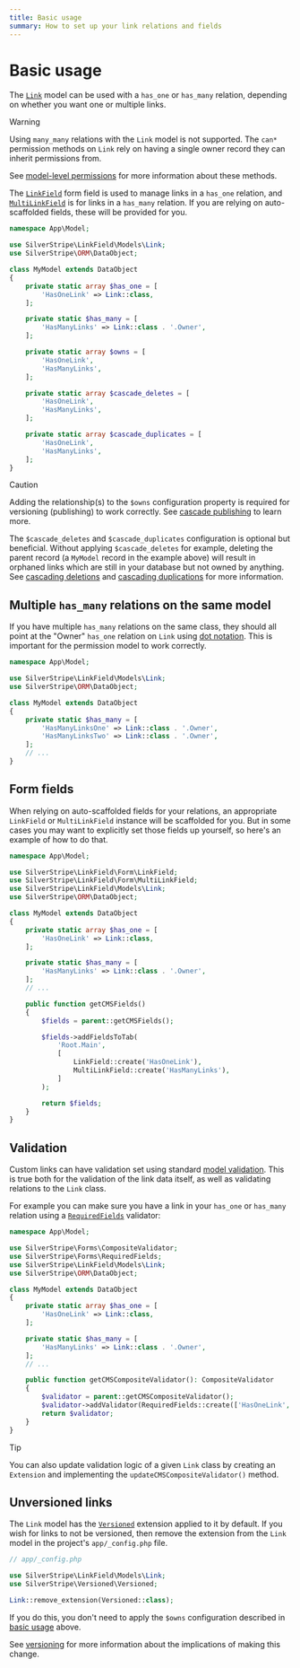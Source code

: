 ```yaml
---
title: Basic usage
summary: How to set up your link relations and fields
---
```


# Basic usage

The [`Link`](api:SilverStripe\LinkField\Models\Link) model can be used with a `has_one` or `has_many` relation, depending on whether you want one or multiple links.

> [!WARNING]
> Using `many_many` relations with the `Link` model is not supported. The `can*` permission methods on `Link` rely on having a single owner record they can inherit permissions from.
>
> See [model-level permissions](https://docs.silverstripe.org/en/developer_guides/model/permissions) for more information about these methods.

The [`LinkField`](api:SilverStripe\LinkField\Form\LinkField) form field is used to manage links in a `has_one` relation, and [`MultiLinkField`](api:SilverStripe\LinkField\Form\MultiLinkField) is for links in a `has_many` relation. If you are relying on auto-scaffolded fields, these will be provided for you.

```php
namespace App\Model;

use SilverStripe\LinkField\Models\Link;
use SilverStripe\ORM\DataObject;

class MyModel extends DataObject
{
    private static array $has_one = [
        'HasOneLink' => Link::class,
    ];

    private static $has_many = [
        'HasManyLinks' => Link::class . '.Owner',
    ];

    private static array $owns = [
        'HasOneLink',
        'HasManyLinks',
    ];

    private static array $cascade_deletes = [
        'HasOneLink',
        'HasManyLinks',
    ];

    private static array $cascade_duplicates = [
        'HasOneLink',
        'HasManyLinks',
    ];
}
```

> [!CAUTION]
> Adding the relationship(s) to the `$owns` configuration property is required for versioning (publishing) to work correctly. See [cascade publishing](https://docs.silverstripe.org/en/developer_guides/model/versioning/#cascade-publishing) to learn more.

The `$cascade_deletes` and `$cascade_duplicates` configuration is optional but beneficial. Without applying `$cascade_deletes` for example, deleting the parent record (a `MyModel` record in the example above) will result in orphaned links which are still in your database but not owned by anything. See [cascading deletions](https://docs.silverstripe.org/en/developer_guides/model/relations/#cascading-deletions) and [cascading duplications](https://docs.silverstripe.org/en/developer_guides/model/relations/#cascading-duplications) for more information.

## Multiple `has_many` relations on the same model

If you have multiple `has_many` relations on the same class, they should all point at the "Owner" `has_one` relation on `Link` using [dot notation](https://docs.silverstripe.org/en/developer_guides/model/relations/#dot-notation). This is important for the permission model to work correctly.

```php
namespace App\Model;

use SilverStripe\LinkField\Models\Link;
use SilverStripe\ORM\DataObject;

class MyModel extends DataObject
{
    private static $has_many = [
        'HasManyLinksOne' => Link::class . '.Owner',
        'HasManyLinksTwo' => Link::class . '.Owner',
    ];
    // ...
}
```

## Form fields

When relying on auto-scaffolded fields for your relations, an appropriate `LinkField` or `MultiLinkField` instance will be scaffolded for you. But in some cases you may want to explicitly set those fields up yourself, so here's an example of how to do that.

```php
namespace App\Model;

use SilverStripe\LinkField\Form\LinkField;
use SilverStripe\LinkField\Form\MultiLinkField;
use SilverStripe\LinkField\Models\Link;
use SilverStripe\ORM\DataObject;

class MyModel extends DataObject
{
    private static array $has_one = [
        'HasOneLink' => Link::class,
    ];

    private static $has_many = [
        'HasManyLinks' => Link::class . '.Owner',
    ];
    // ...

    public function getCMSFields()
    {
        $fields = parent::getCMSFields();

        $fields->addFieldsToTab(
            'Root.Main',
            [
                LinkField::create('HasOneLink'),
                MultiLinkField::create('HasManyLinks'),
            ]
        );

        return $fields;
    }
}
```

## Validation

Custom links can have validation set using standard [model validation](https://docs.silverstripe.org/en/developer_guides/forms/validation/#model-validation). This is true both for the validation of the link data itself, as well as validating relations to the `Link` class.

For example you can make sure you have a link in your `has_one` or `has_many` relation using a [`RequiredFields`](api:SilverStripe\Forms\RequiredFields) validator:

```php
namespace App\Model;

use SilverStripe\Forms\CompositeValidator;
use SilverStripe\Forms\RequiredFields;
use SilverStripe\LinkField\Models\Link;
use SilverStripe\ORM\DataObject;

class MyModel extends DataObject
{
    private static array $has_one = [
        'HasOneLink' => Link::class,
    ];

    private static $has_many = [
        'HasManyLinks' => Link::class . '.Owner',
    ];
    // ...

    public function getCMSCompositeValidator(): CompositeValidator
    {
        $validator = parent::getCMSCompositeValidator();
        $validator->addValidator(RequiredFields::create(['HasOneLink', 'HasManyLinks']));
        return $validator;
    }
}
```

> [!TIP]
> You can also update validation logic of a given `Link` class by creating an `Extension` and implementing the `updateCMSCompositeValidator()` method.

## Unversioned links

The `Link` model has the [`Versioned`](api:SilverStripe\Versioned\Versioned) extension applied to it by default. If you wish for links to not be versioned, then remove the extension from the `Link` model in the project's `app/_config.php` file.

```php
// app/_config.php

use SilverStripe\LinkField\Models\Link;
use SilverStripe\Versioned\Versioned;

Link::remove_extension(Versioned::class);
```

If you do this, you don't need to apply the `$owns` configuration described in [basic usage](#basic-usage) above.

See [versioning](https://docs.silverstripe.org/en/developer_guides/model/versioning/) for more information about the implications of making this change.
